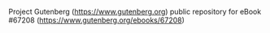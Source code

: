 Project Gutenberg (https://www.gutenberg.org) public repository for eBook #67208 (https://www.gutenberg.org/ebooks/67208)
